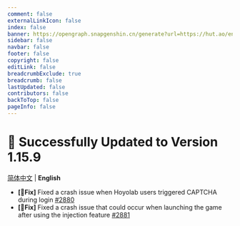 ```yaml
---
comment: false
externalLinkIcon: false
index: false
banner: https://opengraph.snapgenshin.cn/generate?url=https://hut.ao/en/statements/update-log.html
sidebar: false
navbar: false
footer: false
copyright: false
editLink: false
breadcrumbExclude: true
breadcrumb: false
lastUpdated: false
contributors: false
backToTop: false
pageInfo: false
---
```


# 🎉 Successfully Updated to Version 1.15.9

[简体中文](/zh/statements/latest.html) | **English**

- **[🔨Fix]** Fixed a crash issue when Hoyolab users triggered CAPTCHA during login [#2880](https://github.com/DGP-Studio/Snap.Hutao/issues/2880)
- **[🔨Fix]** Fixed a crash issue that could occur when launching the game after using the injection feature [#2881](https://github.com/DGP-Studio/Snap.Hutao/issues/2881)
